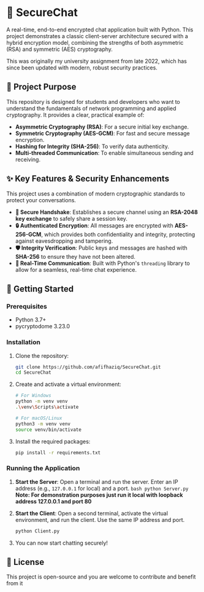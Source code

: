 # 🔐 SecureChat

A real-time, end-to-end encrypted chat application built with Python. This project demonstrates a classic client-server architecture secured with a hybrid encryption model, combining the strengths of both asymmetric (RSA) and symmetric (AES) cryptography.

This was originally my university assignment from late 2022, which has since been updated with modern, robust security practices.

## 🎯 **Project Purpose**

This repository is designed for students and developers who want to understand the fundamentals of network programming and applied cryptography. It provides a clear, practical example of:

- **Asymmetric Cryptography (RSA)**: For a secure initial key exchange.
- **Symmetric Cryptography (AES-GCM)**: For fast and secure message encryption.
- **Hashing for Integrity (SHA-256)**: To verify data authenticity.
- **Multi-threaded Communication**: To enable simultaneous sending and receiving.

## ✨ **Key Features & Security Enhancements**

This project uses a combination of modern cryptographic standards to protect your conversations.

- **🔑 Secure Handshake**: Establishes a secure channel using an **RSA-2048 key exchange** to safely share a session key.
- **🔒 Authenticated Encryption**: All messages are encrypted with **AES-256-GCM**, which provides both confidentiality and integrity, protecting against eavesdropping and tampering.
- **🛡️ Integrity Verification**: Public keys and messages are hashed with **SHA-256** to ensure they have not been altered.
- **💬 Real-Time Communication**: Built with Python's `threading` library to allow for a seamless, real-time chat experience.

## 🚀 **Getting Started**

### **Prerequisites**

- Python 3.7+
- pycryptodome 3.23.0

### **Installation**

1.  Clone the repository:

    ```bash
    git clone https://github.com/afifhaziq/SecureChat.git
    cd SecureChat
    ```

2.  Create and activate a virtual environment:

    ```bash
    # For Windows
    python -m venv venv
    .\venv\Scripts\activate

    # For macOS/Linux
    python3 -m venv venv
    source venv/bin/activate
    ```

3.  Install the required packages:
    ```bash
    pip install -r requirements.txt
    ```

### **Running the Application**

1.  **Start the Server**: Open a terminal and run the server. Enter an IP address (e.g., `127.0.0.1` for local) and a port.
    `bash
    python Server.py
    `
    **Note: For demonstration purposes just run it local with loopback address 127.0.0.1 and port 80**

2.  **Start the Client**: Open a second terminal, activate the virtual environment, and run the client. Use the same IP address and port.
    ```bash
    python Client.py
    ```
3.  You can now start chatting securely!

## 📜 **License**

This project is open-source and you are welcome to contribute and benefit from it
